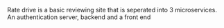 Rate drive is a basic reviewing site that is seperated into 3 microservices. An authentication server, backend and a front end
